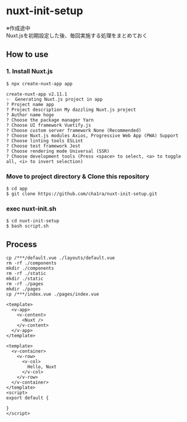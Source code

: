 # nuxt-init-setup
※作成途中  
Nuxt.jsを初期設定した後、毎回実施する処理をまとめておく


## How to use

### 1. Install Nuxt.js

```
$ npx create-nuxt-app app

create-nuxt-app v2.11.1
✨  Generating Nuxt.js project in app
? Project name app
? Project description My dazzling Nuxt.js project
? Author name hoge
? Choose the package manager Yarn
? Choose UI framework Vuetify.js
? Choose custom server framework None (Recommended)
? Choose Nuxt.js modules Axios, Progressive Web App (PWA) Support
? Choose linting tools ESLint
? Choose test framework Jest
? Choose rendering mode Universal (SSR)
? Choose development tools (Press <space> to select, <a> to toggle all, <i> to invert selection)
```

### Move to project directory & Clone this repository

```
$ cd app
$ git clone https://github.com/cha1ra/nuxt-init-setup.git
```

### exec nuxt-init.sh

```
$ cd nuxt-init-setup
$ bash script.sh
```

## Process

```
cp /***/default.vue ./layouts/default.vue
rm -rf ./components
mkdir ./components
rm -rf ./static
mkdir ./static
rm -rf ./pages
mkdir ./pages
cp /***/index.vue ./pages/index.vue
```
  
```default.vue
<template>
  <v-app>
    <v-content>
      <Nuxt />
    </v-content>
  </v-app>
</template>

```
  
```index.vue
<template>
  <v-container>
    <v-row>
      <v-col>
        Hello, Nuxt
      </v-col>
    </v-row>
  </v-container>
</template>
<script>
export default {

}
</script>

```